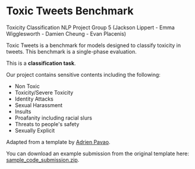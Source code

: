 # Toxic Tweets Benchmark

Toxicity Classification NLP Project Group 5 (Jackson Lippert - Emma Wigglesworth - Damien Cheung - Evan Placenis)

Toxic Tweets is a benchmark for models designed to classify toxicity in tweets. 
This benchmark is a single-phase evaluation.

This is a **classification task**.

Our project contains sensitive contents including the following:

- Non Toxic
- Toxicity/Severe Toxicity
- Identity Attacks
- Sexual Harassment
- Insults
- Proafanity including racial slurs
- Threats to people's safety
- Sexually Explicit

Adapted from a template by [Adrien Pavao](https://adrienpavao.com/).

You can download an example submission from the original template here: [sample_code_submission.zip](https://github.com/codalab/competition-examples/blob/master/codabench/mini-automl/sample_code_submission.zip).
